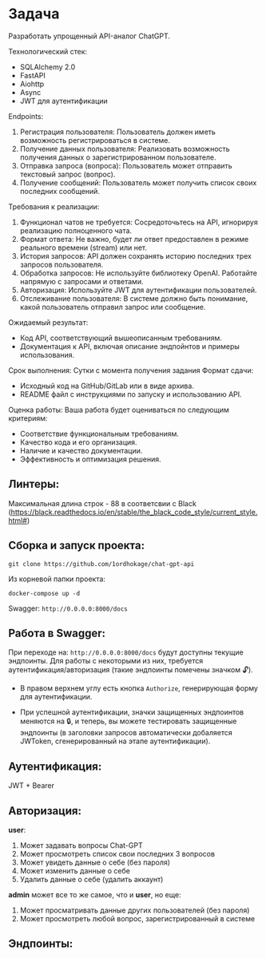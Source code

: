 # Задача
Разработать упрощенный API-аналог ChatGPT.

Технологический стек:
- SQLAlchemy 2.0
- FastAPI
- Aiohttp
- Async
- JWT для аутентификации

Endpoints:
1. Регистрация пользователя: Пользователь должен иметь возможность регистрироваться в системе.
2. Получение данных пользователя: Реализовать возможность получения данных о зарегистрированном пользователе.
3. Отправка запроса (вопроса): Пользователь может отправить текстовый запрос (вопрос).
4. Получение сообщений: Пользователь может получить список своих последних сообщений.

Требования к реализации:
1. Функционал чатов не требуется: Сосредоточьтесь на API, игнорируя реализацию полноценного чата.
2. Формат ответа: Не важно, будет ли ответ предоставлен в режиме реального времени (stream) или нет.
3. История запросов: API должен сохранять историю последних трех запросов пользователя.
4. Обработка запросов: Не используйте библиотеку OpenAI. Работайте напрямую с запросами и ответами.
5. Авторизация: Используйте JWT для аутентификации пользователей.
6. Отслеживание пользователя: В системе должно быть понимание, какой пользователь отправил запрос или сообщение.

Ожидаемый результат:
- Код API, соответствующий вышеописанным требованиям.
- Документация к API, включая описание эндпойнтов и примеры использования.

Срок выполнения: 
Сутки с момента получения задания 
Формат сдачи:
- Исходный код на GitHub/GitLab или в виде архива.
- README файл с инструкциями по запуску и использованию API.

Оценка работы:
Ваша работа будет оцениваться по следующим критериям:
- Соответствие функциональным требованиям.
- Качество кода и его организация.
- Наличие и качество документации.
- Эффективность и оптимизация решения.


## Линтеры:

Максимальная длина строк - 88 в соответсвии с Black (https://black.readthedocs.io/en/stable/the_black_code_style/current_style.html#)

## Сборка и запуск проекта:
    git clone https://github.com/1ordhokage/chat-gpt-api

Из корневой папки проекта:

    docker-compose up -d 

Swagger: `http://0.0.0.0:8000/docs`

## Работа в Swagger:

При переходе на:
`http://0.0.0.0:8000/docs` будут доступны текущие эндпоинты. Для работы с некоторыми из них, требуется аутентификация/авторизация (такие эндпоинты помечены значком 🔓). 

- В правом верхнем углу есть кнопка `Authorize`, генерирующая форму для аутентификации.

- При успешной аутентификации, значки защищенных эндпоинтов меняются на 🔒, и теперь, вы можете тестировать защищенные эндпоинты (в заголовки запросов автоматически добаляется JWToken, сгенерированный на этапе аутентификации).


## Аутентификация:

JWT + Bearer

## Авторизация:

__user__:
 1) Может задавать вопросы Chat-GPT
 2) Может просмотреть список свои последних 3 вопросов
 3) Может увидеть данные о себе (без пароля)
 4) Может изменить данные о себе
 5) Удалить данные о себе (удалить аккаунт)

__admin__ может все то же самое, что и __user__, но еще:
 1) Может просматривать данные других пользователей (без пароля)
 2) Может просмотреть любой вопрос, зарегистрированный в системе


## Эндпоинты:


